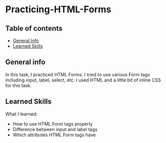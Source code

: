 # Practicing-HTML-Forms

## Table of contents
* [General Info](#general-info)
* [Learned Skills](#learned-skills)

## General info
In this task, I practiced HTML Forms. I tried to use various Form tags including input, label, select, etc. I used HTML and a little bit of inline CSS for this task.
	
## Learned Skills
What I learned:
* How to use HTML Form tags properly
* Difference between input and label tags
* Which attributes HTML Form tags have


